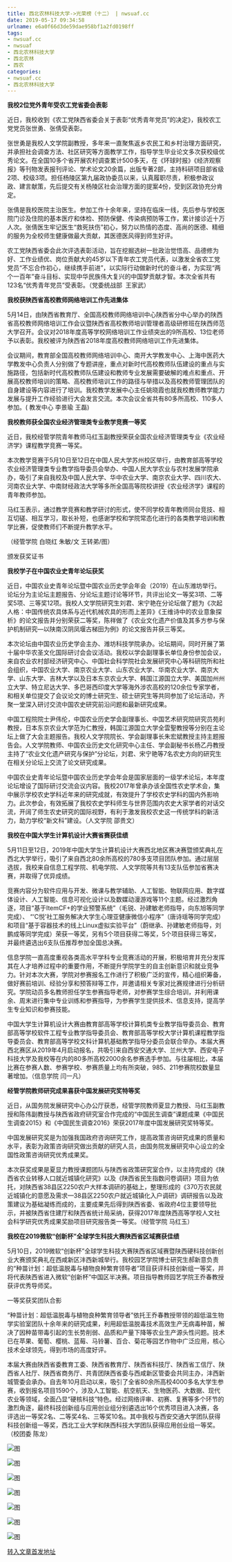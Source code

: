 ```yaml
---
title: 西北农林科技大学->光荣榜（十二） | nwsuaf.cc
date: 2019-05-17 09:34:58
urlname: e6a0f66d3de59dae958bf1a2fd0198ff
tags: 
- nwsuaf.cc
- nwsuaf
- 西北农林科技大学
- 西北农林
- 西农
categories:
- nwsuaf.cc
- 西北农林科技大学
---
```



**我校2位党外青年受农工党省委会表彰**

近日，我校收到《农工党陕西省委会关于表彰“优秀青年党员”的决定》，我校农工党党员张世勇、张倩受表彰。

张世勇是我校人文学院副教授，多年来一直聚焦返乡农民工和乡村治理方面研究，并承担社会调查方法、社区研究等方面教学工作，指导学生毕业论文多次获校级优秀论文。在全国10多个省开展农村调查累计500多天，在《环球时报》《经济观察报》等刊物发表报刊评论、学术论文20余篇，出版专著2部，主持科研项目部省级2项、校级3项。担任杨陵区第九届政协委员以来，认真履职尽责，积极参政议政、建言献策，先后提交有关杨陵区社会治理方面的提案4份，受到区政协充分肯定。

张倩是我校医院主治医生。参加工作十余年来，坚持在临床一线，先后参与学校医院门诊及住院的基本医疗和体检、预防保健、传染病预防等工作，累计接诊近十万人次。张倩医生牢记医生“救死扶伤”初心，努力以热情的态度、高尚的医德、精细的服务为全校师生健康做最大贡献，其医德医风得到师生好评。

农工党陕西省委会此次评选表彰活动，旨在挖掘选树一批政治觉悟高、品德修为好、工作业绩优、岗位贡献大的45岁以下青年农工党员代表，以激发全省农工党党员“不忘合作初心，继续携手前进”，以实际行动做新时代的奋斗者，为实现“两个一百年”奋斗目标、实现中华民族伟大复兴的中国梦贡献才智。本次全省共有123名“优秀青年党员”受表彰。（党委统战部  王家武）

**我校获陕西省高校教师网络培训工作先进集体**

5月14日，由陕西省教育厅、全国高校教师网络培训中心陕西省分中心举办的陕西省高校教师网络培训工作会议暨陕西省高校教师培训管理者高级研修班在陕西师范大学召开。会议对2018年度高等学校网络培训工作业绩突出的9所高校、13位老师予以表彰。我校被评为陕西省2018年度高校教师网络培训工作先进集体。

会议期间，教育部全国高校教师网络培训中心、南开大学教发中心、上海中医药大学教发中心负责人分别做了专题讲座，重点对新时代高校教师队伍建设的重点与实施路径，包括新时代高校教师队伍建设和教师专业发展需要破解的难点和重点、开展高校教师培训的策略、高校教师培训工作的路径与举措以及高校教师管理团队的自身建设等内容进行了培训。我校教学发展中心主任姚晓霞也就我校教师教学能力发展与提升工作经验进行大会发言交流。本次会议全省共有80多所高校、110多人参加。( 教发中心 李景瑜 王磊)

**我校教师获全国农业经济管理类专业教学竞赛一等奖**

近日，我校经管学院青年教师马红玉副教授荣获全国农业经济管理类专业《农业经济学》课程教学竞赛一等奖。

本次教学竞赛于5月10日至12日在中国人民大学苏州校区举行，由教育部高等学校农业经济管理类专业教学指导委员会举办、中国人民大学农业与农村发展学院承办，吸引了来自我校及中国人民大学、华中农业大学、南京农业大学、四川农大、河南农业大学、中南财经政法大学等多所全国高等院校讲授《农业经济学》课程的青年教师参加。

马红玉表示，通过教学竞赛和教学研讨的形式，使不同学校青年教师同台竞技、相互切磋、相互学习，取长补短，也感谢学校和学院常态化进行的各类教学培训和教学比赛，促使教师们不断提升教学水平。

（经管学院 白晓红 朱敏/文 王转弟/图）

颁发获奖证书

**我校学子在中国农业史青年论坛获奖**

近日，中国农业史青年论坛暨中国农业历史学会年会（2019）在山东潍坊举行。论坛分为主论坛主题报告、分论坛主题讨论等环节，共评出论文一等奖3项、二等奖5项、三等奖12项。我校人文学院研究生刘君、宋宁艳在分论坛做了题为《次起人格：中国传统农具体系与近代机械农具的形而上差异》《王维诗中的农业意象探析》的论文报告并分别荣获二等奖，陈祥做了《农业文化遗产价值及其多方参与保护机制研究—以陕南汉阴凤堰古梯田为例》的论文报告并获三等奖。

本次论坛由中国农业历史学会主办、潍坊科技学院承办。论坛期间，同时开展了第十届中华农圣文化国际研讨会会议活动。我校以学会副理事长单位身份参加会议，来自农业农村部经济研究中心、中国社会科学院社会发展研究中心等科研院所和社会组织，中国农业大学、南京农业大学、山东农业大学、华南农业大学、南京大学、山东大学、吉林大学以及日本东京农业大学、韩国江源国立大学、美国加州州立大学、特立尼达大学、多巴哥西印度大学等海外涉农高校的120余位专家学者，和相关单位提交了会议论文的博士研究生、硕士研究生等共同参加了论坛活动，齐聚一堂深入研讨交流中国农史研究前沿问题和最新研究成果。

中国工程院院士尹伟伦，中国农业历史学会副理事长、中国艺术研究院研究员苑利教授，日本东京农业大学范为仁教授，韩国江源国立大学全雲聖教授等分别在主论坛上做了大会主题报告。我校人文学院院长、学会副理事长朱宏斌教授主持主题报告会。人文学院教师、中国农业历史文化研究中心主任、学会副秘书长杨乙丹教授主持了“农业文化遗产研究与保护”分论坛，刘君、宋宁艳等7名农史方向的研究生在相关分论坛上交流了论文研究成果。

中国农业史青年论坛暨中国农业历史学会年会是国家层面的一级学术论坛，本年度论坛增设了国际研讨交流会议内容。我校2017年曾承办该全国性农史学术会，集中展示学校农史学科近年来的研究成就，有效提升了学校农史学科的国内外影响力。此次参会，有效拓展了我校农史学科师生与世界范围内农史大家学者的对话交流，开阔了师生农史研究的国际视野，有利于激发我校农史这一传统学科的新活力，助力学校“新文科”建设。（人文学院 邵贵文）

**我校在中国大学生计算机设计大赛省赛获佳绩**

5月11日至12日，2019年中国大学生计算机设计大赛西北地区赛决赛暨颁奖典礼在西北大学举行，吸引了来自西北80余所高校的780多支项目团队参加。通过层层选拔，我校来自信息工程学院、机电学院、人文学院等共有13支队伍参加省赛决赛，并取得了优异成绩。

竞赛内容分为软件应用与开发、微课与教学辅助、人工智能、物联网应用、数字媒体设计、人工智能、信息可视化设计以及数媒动漫游戏等11个主题。经过激烈角逐，项目“基于ItemCF+的学业预警系统”（毛锐、孙建敏老师指导，向东旭等同学完成）、 “‘C悦’社工服务解决大学生心理亚健康微信小程序”（唐诗瑶等同学完成）和项目“基于容器技术的线上Linux虚拟实验平台”（蔚继承、孙建敏老师指导，刘鹏成等同学完成）荣获一等奖，另有5个项目获得二等奖，5个项目获得三等奖，并最终遴选出6支队伍推荐参加全国总决赛。

信息学院一直高度重视各类高水平学科专业竞赛活动的开展，积极培育并充分发挥其在人才培养过程中的重要作用，不断提升学院学生的自主创新意识和就业竞争力。针对本次大赛，学院对参赛报名工作进行了积极广泛的宣传，精心组织筹备，做好赛前培训、经验分享和预答辩等工作，并邀请相关专家对比赛规律进行分析研究。学院动员多名教师担任学生参赛指导老师，对参赛学生综合培训，并利用课余、周末进行集中专业训练和参赛指导，为参赛学生提供技术、信息支持，提高学生专业知识和参赛技能。

中国大学生计算机设计大赛由教育部高等学校计算机类专业教学指导委员会、教育部高等学校软件工程专业教学指导委员会、教育部高等学校大学计算机课程教学指导委员会、教育部高等学校文科计算机基础教学指导分委员会联合举办。本届大赛西北赛区从2019年4月启动报名，共吸引来自西安交通大学、兰州大学、西安电子科技大学及我校等在内的80多所高校2000余名参赛选手参加。与往届相比，本届比赛在参赛人数、参赛学校、参赛质量上均有所突破，985、211参赛院校数量显著增加。（信息学院 闫一凡）

**经管学院教师研究成果喜获中国发展研究奖特等奖**

近日，从国务院发展研究中心办公厅获悉，经管学院教师夏显力教授、马红玉副教授和陈伟副教授与陕西省政府研究室合作完成的“中国民生调查”课题成果《中国民生调查2015》和《中国民生调查2016》荣获2017年度中国发展研究奖特等奖。

中国发展研究奖是为加强我国政府咨询研究工作，提高政策咨询研究成果的质量和水平，表彰为政策咨询研究做出贡献的研究人员，由国务院发展研究中心设立的全国性政策咨询研究优秀成果奖。

本次获奖成果是夏显力教授课题团队与陕西省政策研究室合作，以主持完成的《陕西省农业转移人口就近城镇化研究》以及《陕西省民生指数问卷调研》项目为依托，对陕西省38县区2250农户大样本调研的基础上，整理形成的《370万农民就近城镇化的意愿及需求—38县区2250农户就近城镇化入户调研》调研报告以及政策建议为基础凝练而成的，主要成果先后得到陕西省委、省政府4位主要领导批示，并被陕西省住建厅和陕西省统计局采纳，获得2017年度陕西高等学校人文社会科学研究优秀成果奖励项目研究报告类一等奖。（经管学院 马红玉）

**我校在2019微软“创新杯”全球学生科技大赛陕西省区域赛获佳绩**

5月10日，2019微软“创新杯”全球学生科技大赛陕西省区域赛暨陕西硬科技创新创业大赛颁奖典礼在西咸新区沣西新城举行。我校园艺学院博士研究生郝新意负责的“种苗计划：超低温脱毒与植物良种繁育领导者”项目获评科技创新组一等奖，并将代表陕西省进入微软“创新杯”中国区半决赛。项目指导教师园艺学院王乔春教授获评优秀导师奖。

一等奖获奖团队合影

“种苗计划：超低温脱毒与植物良种繁育领导者”依托王乔春教授带领的超低温生物学实验室团队十余年来的研究成果，利用超低温脱毒技术高效生产无病毒种苗，解决了因种苗带毒引起的生长势削弱、品质和产量下降等农业生产源头性问题。技术已在苹果、葡萄、樱桃、蓝莓、马铃薯、百合、菊花等园艺作物中广泛应用，核心技术全球领先，得到市场的高度好评。

本届大赛由陕西省委教育工委、陕西省教育厅、陕西省科技厅、陕西省工信厅、陕西省人社厅、陕西省商务厅、共青团陕西省委与西咸新区管委会共同主办，沣西新城管委会承办。自去年10月启动以来，吸引了全省80余所高校4000多名大学生参赛，收到报名项目1590个，涉及人工智能、航空航天、生物医药、大数据、现代农业等领域，全面凸显“硬核科技”特色。经过网络评审、初赛、复赛等多个环节的激烈角逐，最终科技创新组与应用创业组分别遴选出16个优秀项目进入决赛，各评选出一等奖2名、二等奖4名、三等奖10名。其中我校与西安交通大学团队获得科技创新组一等奖，西北工业大学和陕西科技大学团队获得应用创业组一等奖。（校团委 陈龙）



![图](https://news.nwsuaf.edu.cn/images/content/2019-05/20190517082137105189.png)

![图](https://news.nwsuaf.edu.cn/images/content/2019-05/20190517081906610034.png)

![图](https://news.nwsuaf.edu.cn/images/content/2019-05/20190517081707754932.png)

![图](https://news.nwsuaf.edu.cn/images/content/2019-05/20190517081349973841.png)

![图](https://news.nwsuaf.edu.cn/images/content/2019-05/20190517081033139704.png)

![图](https://news.nwsuaf.edu.cn/images/content/2019-05/20190517080552084644.png)

![图](https://news.nwsuaf.edu.cn/images/content/2019-05/20190516170747077638.jpg)

[转入文章首发地址](https://news.nwsuaf.edu.cn/xnxw/89603.htm)